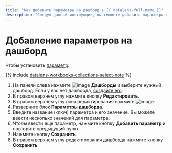 ```yaml
---
title: "Как добавить параметры на дашборд в {{ datalens-full-name }}"
description: "Следуя данной инструкции, вы сможете добавить параметры на дашборд." 
---
```


# Добавление параметров на дашборд

Чтобы установить [параметр](../../dashboard/dashboard_parameters.md#params-dash):


{% include [datalens-workbooks-collections-select-note](../../../_includes/datalens/operations/datalens-workbooks-collections-select-note.md) %}


1. На панели слева нажмите ![image](../../../_assets/datalens/dashboard-0523.svg) **Дашборды** и выберите нужный дашборд. Если у вас нет дашборда, [создайте его](../dashboard/create.md).
1. В правом верхнем углу нажмите кнопку **Редактировать**.
1. В правом верхнем углу окна редактирования нажмите ![image](../../../_assets/settings.svg).
1. Разверните блок **Параметры дашборда**.
1. Введите название (ключ) параметра и его значение. Вы можете ввести несколько значений для параметра.
1. Чтобы ввести еще параметр, нажмите кнопку **Добавить параметр** и повторите предыдущий пункт.
1. Нажмите кнопку **Сохранить**.
1. В правом верхнем углу редактирования дашборда нажмите кнопку **Сохранить**.